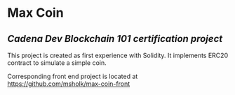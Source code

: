 # Max Coin
## _Cadena Dev Blockchain 101 certification project_

This project is created as first experience with Solidity.
It implements ERC20 contract to simulate a simple coin.

Corresponding front end project is located at https://github.com/msholk/max-coin-front
 
